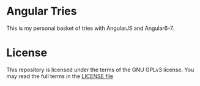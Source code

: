 # Angular Tries
This is my personal basket of tries with AngularJS and Angular6-7.

# License
This repository is licensed under the terms of the GNU GPLv3 license. You may read the full terms in the [LICENSE file](./LICENSE)
